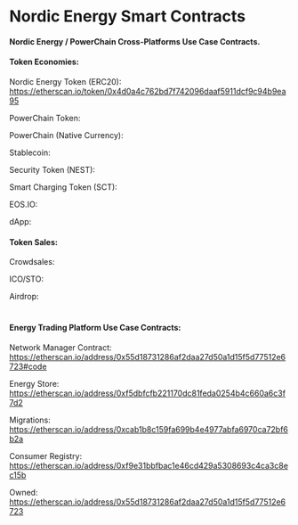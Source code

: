 
# Nordic Energy Smart Contracts

#### Nordic Energy / PowerChain Cross-Platforms Use Case Contracts.


#### Token Economies:

Nordic Energy Token (ERC20): https://etherscan.io/token/0x4d0a4c762bd7f742096daaf5911dcf9c94b9ea95

PowerChain Token:

PowerChain (Native Currency):

Stablecoin:

Security Token (NEST):

Smart Charging Token (SCT):

EOS.IO: 

dApp:


#### Token Sales: 

Crowdsales:

ICO/STO: 

Airdrop:

#

#### Energy Trading Platform Use Case Contracts:

Network Manager Contract: https://etherscan.io/address/0x55d18731286af2daa27d50a1d15f5d77512e6723#code

Energy Store: https://etherscan.io/address/0xf5dbfcfb221170dc81feda0254b4c660a6c3f7d2

Migrations: https://etherscan.io/address/0xcab1b8c159fa699b4e4977abfa6970ca72bf6b2a

Consumer Registry: https://etherscan.io/address/0xf9e31bbfbac1e46cd429a5308693c4ca3c8ec15b

Owned: https://etherscan.io/address/0x55d18731286af2daa27d50a1d15f5d77512e6723
